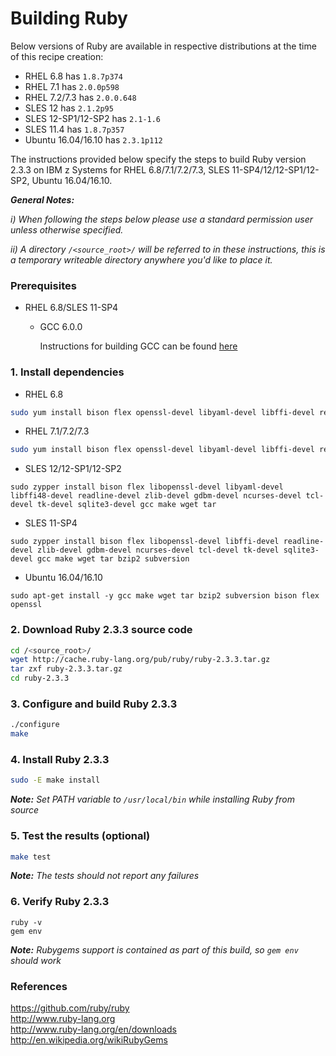 <!---PACKAGE:Ruby--->
<!---DISTRO:SLES 12:Distro,2.3--->
<!---DISTRO:SLES 11:Distro,2.3--->
<!---DISTRO:RHEL 7.1:Distro,2.3--->
<!---DISTRO:RHEL 6.6:Distro,2.3--->
<!---DISTRO:Ubuntu 16.x:Distro,2.3--->

# Building Ruby

Below versions of Ruby are available in respective distributions at the time of this recipe creation:

*    RHEL 6.8 has `1.8.7p374`
*    RHEL 7.1 has `2.0.0p598`
*    RHEL 7.2/7.3 has `2.0.0.648`
*    SLES 12 has `2.1.2p95`
*    SLES 12-SP1/12-SP2 has `2.1-1.6`
*    SLES 11.4 has `1.8.7p357`
*    Ubuntu 16.04/16.10 has `2.3.1p112`

The instructions provided below specify the steps to build Ruby version 2.3.3 on IBM z Systems for RHEL 6.8/7.1/7.2/7.3, SLES 11-SP4/12/12-SP1/12-SP2, Ubuntu 16.04/16.10.

_**General Notes:**_

_i) When following the steps below please use a standard permission user unless otherwise specified._

_ii) A directory `/<source_root>/` will be referred to in these instructions, this is a temporary writeable directory anywhere you'd like to place it._

### Prerequisites 

* RHEL 6.8/SLES 11-SP4

    * GCC 6.0.0
      
	  Instructions for building GCC can be found [here](https://github.com/linux-on-ibm-z/docs/wiki/Building-gccgo?cm_mc_uid=60971096199214062909410&cm_mc_sid_50200000=1438603503)

### 1.   Install dependencies

* RHEL 6.8
    
```sh
sudo yum install bison flex openssl-devel libyaml-devel libffi-devel readline-devel zlib-devel gdbm-devel ncurses-devel tcl-devel tk-devel sqlite-devel gcc make wget tar bzip2 svn
```


* RHEL 7.1/7.2/7.3
    
```sh
sudo yum install bison flex openssl-devel libyaml-devel libffi-devel readline-devel zlib-devel gdbm-devel ncurses-devel tcl-devel tk-devel sqlite-devel gcc make wget tar
```

* SLES 12/12-SP1/12-SP2
    
```
sudo zypper install bison flex libopenssl-devel libyaml-devel libffi48-devel readline-devel zlib-devel gdbm-devel ncurses-devel tcl-devel tk-devel sqlite3-devel gcc make wget tar
```
* SLES 11-SP4 

```
sudo zypper install bison flex libopenssl-devel libffi-devel readline-devel zlib-devel gdbm-devel ncurses-devel tcl-devel tk-devel sqlite3-devel gcc make wget tar bzip2 subversion
```
* Ubuntu 16.04/16.10

```
sudo apt-get install -y gcc make wget tar bzip2 subversion bison flex openssl
``` 
	
### 2. Download Ruby 2.3.3 source code 
```sh
cd /<source_root>/
wget http://cache.ruby-lang.org/pub/ruby/ruby-2.3.3.tar.gz
tar zxf ruby-2.3.3.tar.gz
cd ruby-2.3.3
```
### 3. Configure and build Ruby 2.3.3 
```sh
./configure
make
```
### 4. Install Ruby 2.3.3 
```sh
sudo -E make install
```
   _**Note:** Set PATH variable to `/usr/local/bin` while installing Ruby from source_

### 5. Test the results (optional) 
```sh
make test
```
   _**Note:** The tests should not report any failures_


### 6. Verify Ruby 2.3.3 
```
ruby -v
gem env
```
   _**Note:** Rubygems support is contained as part of this build, so `gem env` should work_

### References

https://github.com/ruby/ruby  
http://www.ruby-lang.org  
http://www.ruby-lang.org/en/downloads  
http://en.wikipedia.org/wikiRubyGems  
